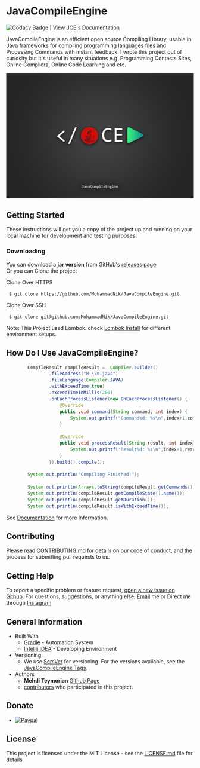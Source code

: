 # JavaCompileEngine
[![Codacy Badge](https://api.codacy.com/project/badge/Grade/bc5268d7ccb74ede9bf16b482ebfea79)](https://www.codacy.com?utm_source=github.com&amp;utm_medium=referral&amp;utm_content=MohammadNik/JavaCompileEngine&amp;utm_campaign=Badge_Grade) | [View JCE's Documentation](https://github.com/MohammadNik/JavaCompileEngine/wiki)

JavaCompileEngine is an efficient open source Compiling Library, usable in Java frameworks for compiling programming languages files and Processing Commands with instant feedback. I wrote this project out of curiosity but it's useful in many situations e.g. Programming Contests Sites, Online Compilers, Online Code Learning and etc.  

![JavaCompileEngine](https://github.com/MohammadNik/JavaCompileEngine/blob/master/images/javaCompileEngineLandScape.png)

## Getting Started

These instructions will get you a copy of the project up and running on your local machine for development and testing purposes.

### Downloading
You can download a **jar version** from GitHub's [releases page](https://github.com/MohammadNik/JavaCompileEngine/releases).  
Or you can Clone the project

Clone Over HTTPS
~~~git
 $ git clone https://github.com/MohammadNik/JavaCompileEngine.git
~~~
Clone Over SSH
~~~git
 $ git clone git@github.com:MohammadNik/JavaCompileEngine.git
~~~
Note: This Project used Lombok. check [Lombok Install](https://projectlombok.org/) for different environment setups.

## How Do I Use JavaCompileEngine?
~~~java
        CompileResult compileResult =  Compiler.builder()
                .fileAddress("H:\\m.java")
                .fileLanguage(Compiler.JAVA)
                .withExceedTime(true)
                .exceedTimeInMillis(200)
                .onEachProcessListener(new OnEachProcessListener() {
                    @Override
                    public void command(String command, int index) {
                        System.out.printf("Command%d: %s\n",index+1,command);
                    }

                    @Override
                    public void processResult(String result, int index) {
                        System.out.printf("Result%d: %s\n",index+1,result);
                    }
                }).build().compile();

        System.out.println("Compiling Finished!");

        System.out.println(Arrays.toString(compileResult.getCommands()));
        System.out.println(compileResult.getCompileState().name());
        System.out.println(compileResult.getDuration());
        System.out.println(compileResult.isWithExceedTime());
~~~
See [Documentation](https://github.com/MohammadNik/JavaCompileEngine/wiki) for more Information.

## Contributing

Please read [CONTRIBUTING.md](https://github.com/MohammadNik/JavaCompileEngine/blob/master/CONTRIBUTING.md) for details on our code of conduct, and the process for submitting pull requests to us.

## Getting Help
To report a specific problem or feature request, [open a new issue on Github](https://github.com/MohammadNik/JavaCompileEngine/blob/master/CONTRIBUTING.md). For questions, suggestions, or anything else, [Email](mailto:mehditeymorian322@gmail.com) me or Direct me through [Instagram](https://www.instagram.com/nik_teymorian/)


## General Information
- Built With
  -  [Gradle](https://maven.apache.org/) - Automation System
  -  [Intellij IDEA](https://www.jetbrains.com/idea/) - Developing Environment
- Versioning
  -  We use [SemVer](http://semver.org/) for versioning. For the versions available, see the [JavaCompileEngine Tags](https://github.com/MohammadNik/JavaCompileEngine/tags). 
- Authors
  -  **Mehdi Teymorian** [Github Page](https://github.com/MohammadNik) 
  - [contributors](https://github.com/MohammadNik/JavaCompileEngine/graphs/contributors) who participated in this project.
  
## Donate
- [![Paypal](https://www.paypalobjects.com/en_US/DK/i/btn/btn_donateCC_LG.gif)](https://www.paypal.com/cgi-bin/webscr?cmd=_s-xclick&hosted_button_id=WU5N5ND4T2RWQ&source=url/)

## License

This project is licensed under the MIT License - see the [LICENSE.md](https://github.com/MohammadNik/JavaCompileEngine/blob/master/LICENSE) file for details
